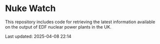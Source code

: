 # Nuke Watch

This repository includes code for retrieving the latest information available on the output of EDF nuclear power plants in the UK.

Last updated: 2025-04-08 22:14